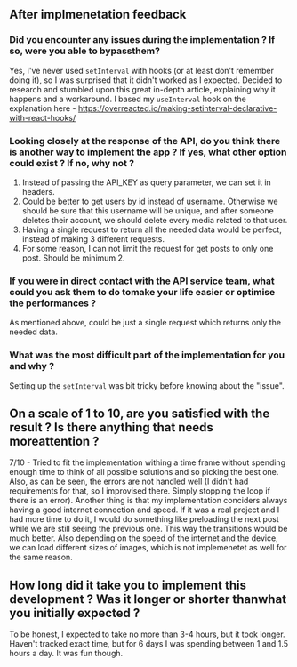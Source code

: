## After implmenetation feedback

### Did you encounter any issues during the implementation ? If so, were you able to bypassthem?

Yes, I've never used `setInterval` with hooks (or at least don't remember doing it), so I was surprised that it didn't worked as I expected. Decided to research and stumbled upon this great in-depth article, explaining why it happens and a workaround. I based my `useInterval` hook on the explanation here - https://overreacted.io/making-setinterval-declarative-with-react-hooks/

### Looking closely at the response of the API, do you think there is another way to implement the app ? If yes, what other option could exist ? If no, why not ?

1. Instead of passing the API_KEY as query parameter, we can set it in headers.
2. Could be better to get users by id instead of username. Otherwise we should be sure that this username will be unique, and after someone deletes their account, we should delete every media related to that user.
3. Having a single request to return all the needed data would be perfect, instead of making 3 different requests.
4. For some reason, I can not limit the request for get posts to only one post. Should be minimum 2.

### If you were in direct contact with the API service team, what could you ask them to do tomake your life easier or optimise the performances ?

As mentioned above, could be just a single request which returns only the needed data.

### What was the most difficult part of the implementation for you and why ?

Setting up the `setInterval` was bit tricky before knowing about the "issue".

## On a scale of 1 to 10, are you satisfied with the result ? Is there anything that needs moreattention ?

7/10 - Tried to fit the implementation withing a time frame without spending enough time to think of all possible solutions and so picking the best one. Also, as can be seen, the errors are not handled well (I didn't had requirements for that, so I improvised there. Simply stopping the loop if there is an error). Another thing is that my implementation conciders always having a good internet connection and speed. If it was a real project and I had more time to do it, I would do something like preloading the next post while we are still seeing the previous one. This way the transitions would be much better. Also depending on the speed of the internet and the device, we can load different sizes of images, which is not implemenetet as well for the same reason.

## How long did it take you to implement this development ? Was it longer or shorter thanwhat you initially expected ?

To be honest, I expected to take no more than 3-4 hours, but it took longer. Haven't tracked exact time, but for 6 days I was spending between 1 and 1.5 hours a day. It was fun though.
